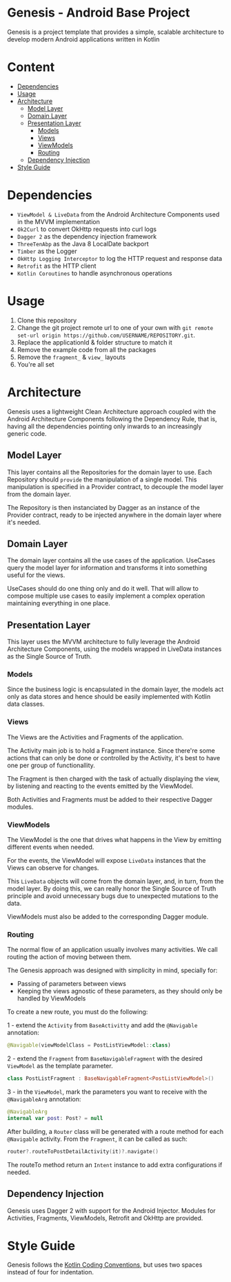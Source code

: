 Genesis - Android Base Project
============================================

Genesis is a project template that provides a simple, scalable architecture to develop modern Android applications written in Kotlin

# Content

- [Dependencies](#dependencies)
- [Usage](#usage)
- [Architecture](#architecture)
    - [Model Layer](#model-layer)
    - [Domain Layer](#domain-layer)
    - [Presentation Layer](#presentation-layer)
        - [Models](#models)
        - [Views](#views)
        - [ViewModels](#viewmodels)
        - [Routing](#routing)
    - [Dependency Injection](#dependency-injection)
- [Style Guide](#style-guide)

# Dependencies

- `ViewModel & LiveData` from the Android Architecture Components used in the MVVM implementation
- `Ok2Curl` to convert OkHttp requests into curl logs
- `Dagger 2` as the dependency injection framework
- `ThreeTenAbp` as the Java 8 LocalDate backport
- `Timber` as the Logger
- `OkHttp Logging Interceptor` to log the HTTP request and response data
- `Retrofit` as the HTTP client
- `Kotlin Coroutines` to handle asynchronous operations

# Usage

1. Clone this repository
2. Change the git project remote url to one of your own with `git remote set-url origin https://github.com/USERNAME/REPOSITORY.git`.
3. Replace the applicationId & folder structure to match it
4. Remove the example code from all the packages
5. Remove the `fragment_` & `view_` layouts
6. You're all set

# Architecture

Genesis uses a lightweight Clean Architecture approach coupled with the Android Architecture Components following the Dependency Rule, that is, having all the dependencies pointing only inwards to an increasingly generic code.

## Model Layer

This layer contains all the Repositories for the domain layer to use. Each Repository should `provide` the manipulation of a single model. This manipulation is specified in a Provider contract, to decouple the model layer from the domain layer.

The Repository is then instanciated by Dagger as an instance of the Provider contract, ready to be injected anywhere in the domain layer where it's needed.

## Domain Layer

The domain layer contains all the use cases of the application. UseCases query the model layer for information and transforms it into something useful for the views.

UseCases should do one thing only and do it well. That will allow to compose multiple use cases to easily implement a complex operation maintaining everything in one place.

## Presentation Layer

This layer uses the MVVM architecture to fully leverage the Android Architecture Components, using the models wrapped in LiveData instances as the Single Source of Truth.

### Models

Since the business logic is encapsulated in the domain layer, the models act only as data stores and hence should be easily implemented with Kotlin data classes.

### Views

The Views are the Activities and Fragments of the application.

The Activity main job is to hold a Fragment instance. Since there're some actions that can only be done or controlled by the Activity, it's best to have one per group of functionallity.

The Fragment is then charged with the task of actually displaying the view, by listening and reacting to the events emitted by the ViewModel.

Both Activities and Fragments must be added to their respective Dagger modules.

### ViewModels

The ViewModel is the one that drives what happens in the View by emitting different events when needed.

For the events, the ViewModel will expose `LiveData` instances that the Views can observe for changes.

This `LiveData` objects will come from the domain layer, and, in turn, from the model layer. By doing this, we can really honor the Single Source of Truth principle and avoid unnecessary bugs due to unexpected mutations to the data.

ViewModels must also be added to the corresponding Dagger module.

### Routing

The normal flow of an application usually involves many activities. We call routing the action of moving between them.

The Genesis approach was designed with simplicity in mind, specially for:
- Passing of parameters between views
- Keeping the views agnostic of these parameters, as they should only be handled by ViewModels

To create a new route, you must do the following:

1 - extend the `Activity` from `BaseActivitty` and add the `@Navigable` annotation:
```kotlin
@Navigable(viewModelClass = PostListViewModel::class)
```
2 - extend the `Fragment` from `BaseNavigableFragment` with the desired `ViewModel` as the template parameter.
```kotlin
class PostListFragment : BaseNavigableFragment<PostListViewModel>()
```

3 - in the `ViewModel`, mark the parameters you want to receive with the `@NavigableArg` annotation:
```kotlin
@NavigableArg
internal var post: Post? = null
```

After building, a `Router` class will be generated with a route method for each `@Navigable` activity. From the `Fragment`, it can be called as such:

```kotlin
router?.routeToPostDetailActivity(it)?.navigate()
```

The routeTo method return an `Intent` instance to add extra configurations if needed.

## Dependency Injection

Genesis uses Dagger 2 with support for the Android Injector. Modules for Activities, Fragments, ViewModels, Retrofit and OkHttp are provided.

# Style Guide

Genesis follows the [Kotlin Coding Conventions](https://kotlinlang.org/docs/reference/coding-conventions.html), but uses two spaces instead of four for indentation.
